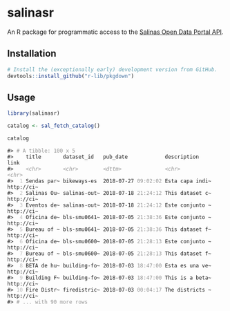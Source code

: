 
<!-- README.Rmd generates README.md. -->
salinasr
========

An R package for programmatic access to the [Salinas Open Data Portal API](https://cityofsalinas.opendatasoft.com).

Installation
------------

``` r
# Install the (exceptionally early) development version from GitHub.
devtools::install_github("r-lib/pkgdown")
```

Usage
-----

``` r
library(salinasr)

catalog <- sal_fetch_catalog()

catalog
```

<pre class="r-output"><code>#&gt; <span style='color: #949494;'># A tibble: 100 x 5</span><span>
#&gt;    title       dataset_id   pub_date            description     link      
#&gt;    </span><span style='color: #949494;font-style: italic;'>&lt;chr&gt;</span><span>       </span><span style='color: #949494;font-style: italic;'>&lt;chr&gt;</span><span>        </span><span style='color: #949494;font-style: italic;'>&lt;dttm&gt;</span><span>              </span><span style='color: #949494;font-style: italic;'>&lt;chr&gt;</span><span>           </span><span style='color: #949494;font-style: italic;'>&lt;chr&gt;</span><span>     
#&gt; </span><span style='color: #BCBCBC;'> 1</span><span> Sendas par~ bikeways-es  2018-07-27 </span><span style='color: #949494;'>09:02:02</span><span> Esta capa indi~ http://ci~
#&gt; </span><span style='color: #BCBCBC;'> 2</span><span> Salinas Ou~ salinas-out~ 2018-07-18 </span><span style='color: #949494;'>21:24:12</span><span> This dataset c~ http://ci~
#&gt; </span><span style='color: #BCBCBC;'> 3</span><span> Eventos de~ salinas-out~ 2018-07-18 </span><span style='color: #949494;'>21:24:12</span><span> Este conjunto ~ http://ci~
#&gt; </span><span style='color: #BCBCBC;'> 4</span><span> Oficina de~ bls-smu0641~ 2018-07-05 </span><span style='color: #949494;'>21:38:36</span><span> Este conjunto ~ http://ci~
#&gt; </span><span style='color: #BCBCBC;'> 5</span><span> Bureau of ~ bls-smu0641~ 2018-07-05 </span><span style='color: #949494;'>21:38:36</span><span> This dataset f~ http://ci~
#&gt; </span><span style='color: #BCBCBC;'> 6</span><span> Oficina de~ bls-smu0600~ 2018-07-05 </span><span style='color: #949494;'>21:28:13</span><span> Este conjunto ~ http://ci~
#&gt; </span><span style='color: #BCBCBC;'> 7</span><span> Bureau of ~ bls-smu0600~ 2018-07-05 </span><span style='color: #949494;'>21:28:13</span><span> This dataset f~ http://ci~
#&gt; </span><span style='color: #BCBCBC;'> 8</span><span> BETA de hu~ building-fo~ 2018-07-03 </span><span style='color: #949494;'>18:47:00</span><span> Esta es una ve~ http://ci~
#&gt; </span><span style='color: #BCBCBC;'> 9</span><span> Building F~ building-fo~ 2018-07-03 </span><span style='color: #949494;'>18:47:00</span><span> This is a beta~ http://ci~
#&gt; </span><span style='color: #BCBCBC;'>10</span><span> Fire Distr~ firedistric~ 2018-07-03 </span><span style='color: #949494;'>00:04:17</span><span> The districts ~ http://ci~
#&gt; </span><span style='color: #949494;'># ... with 90 more rows</span><span>
</span></code></pre>
